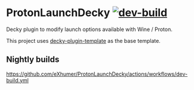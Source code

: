 # ProtonLaunchDecky [![dev-build](https://github.com/eXhumer/ProtonLaunchDecky/actions/workflows/dev-build.yml/badge.svg?branch=main)](https://github.com/eXhumer/ProtonLaunchDecky/actions/workflows/dev-build.yml)

Decky plugin to modify launch options available with Wine / Proton.

This project uses [decky-plugin-template](https://github.com/SteamDeckHomebrew/decky-plugin-template/) as the base template.

## Nightly builds
https://github.com/eXhumer/ProtonLaunchDecky/actions/workflows/dev-build.yml
